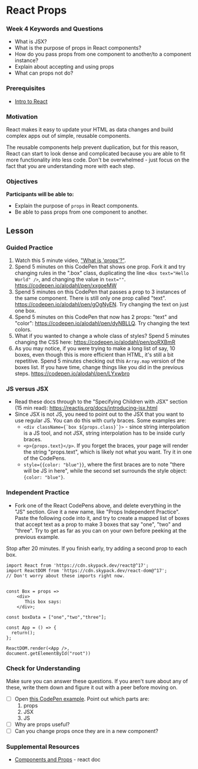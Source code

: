 # React Props

### Week 4 Keywords and Questions

- What is JSX?
- What is the purpose of props in React components?
- How do you pass props from one component to another/to a component instance?
- Explain about accepting and using props
- What can props not do?

### Prerequisites

- [Intro to React](./react-part-1-intro.md)

### Motivation

React makes it easy to update your HTML as data changes and build complex apps out of simple, reusable components.

The reusable components help prevent duplication, but for this reason, React can start to look dense and complicated because you are able to fit more functionality into less code. Don't be overwhelmed - just focus on the fact that you are understanding more with each step.

### Objectives

**Participants will be able to:**

- Explain the purpose of `props` in React components.
- Be able to pass props from one component to another.

## Lesson

### Guided Practice

1. Watch this 5 minute video, ["What is 'props'?"](https://youtu.be/KvapOdsFK5A).
1. Spend 5 minutes on this CodePen that shows one prop.  Fork it and try changing rules in the ".box" class, duplicating the line `<Box text="Hello World" />`, and changing the value in `text=""`. https://codepen.io/alodahl/pen/xxgoeMW
1. Spend 5 minutes on this CodePen that passes a prop to 3 instances of the same component.  There is still only one prop called "text". https://codepen.io/alodahl/pen/gOgNyEN.  Try changing the text on just one box.
1. Spend 5 minutes on this CodePen that now has 2 props: "text" and "color": https://codepen.io/alodahl/pen/dyNBLLQ.  Try changing the text colors.
1. What if you wanted to change a whole class of styles?  Spend 5 minutes changing the CSS here: https://codepen.io/alodahl/pen/poRXBmR
1. As you may notice, if you were trying to make a long list of say, 10 boxes, even though this is more efficient than HTML, it's still a bit repetitive. Spend 5 minutes checking out this `Array.map` version of the boxes list. If you have time, change things like you did in the previous steps.  https://codepen.io/alodahl/pen/LYxwbro

### JS versus JSX
- Read these docs through to the "Specifying Children with JSX" section (15 min read): https://reactjs.org/docs/introducing-jsx.html
- Since JSX is not JS, you need to point out to the JSX that you want to use regular JS.  You can do this with curly braces.  Some examples are:
  - ``<div className={`box ${props.class}`}>`` - since string interpolation is a JS tool, and not JSX, string interpolation has to be inside curly braces.
  - `<p>{props.text}</p>`.  If you forget the braces, your page will render the string "props.text", which is likely not what you want. Try it in one of the CodePens.
  - `style={{color: "blue"}}`, where the first braces are to note "there will be JS in here", while the second set surrounds the style object: `{color: "blue"}`.


### Independent Practice

- Fork one of the React CodePens above, and delete everything in the "JS" section.  Give it a new name, like "Props Independent Practice".  Paste the following code into it, and try to create a mapped list of boxes that accept text as a prop to make 3 boxes that say "one", "two" and "three". Try to get as far as you can on your own before peeking at the previous example.

Stop after 20 minutes. If you finish early, try adding a second prop to each box.
  ```
  import React from 'https://cdn.skypack.dev/react@^17';
  import ReactDOM from 'https://cdn.skypack.dev/react-dom@^17';
  // Don't worry about these imports right now.


  const Box = props =>
      <div>
         This box says:
      </div>;

  const boxData = ["one","two","three"];

  const App = () => {
    return();
  };

  ReactDOM.render(<App />,
  document.getElementById("root"))
  ```

### Check for Understanding

  Make sure you can answer these questions. If you aren't sure about any of these, write them down and figure it out with a peer before moving on.

- [ ] Open [this CodePen example](https://codepen.io/alodahl/pen/LYxwbro). Point out which parts are:
  1. props
  2. JSX
  3. JS
- [ ] Why are props useful?
- [ ] Can you change props once they are in a new component?

### Supplemental Resources

- [Components and Props](https://reactjs.org/docs/components-and-props.html) - react doc
